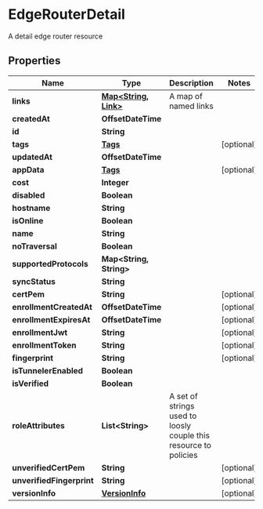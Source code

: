 

# EdgeRouterDetail

A detail edge router resource

## Properties

| Name | Type | Description | Notes |
|------------ | ------------- | ------------- | -------------|
|**links** | [**Map&lt;String, Link&gt;**](Link.md) | A map of named links |  |
|**createdAt** | **OffsetDateTime** |  |  |
|**id** | **String** |  |  |
|**tags** | [**Tags**](Tags.md) |  |  [optional] |
|**updatedAt** | **OffsetDateTime** |  |  |
|**appData** | [**Tags**](Tags.md) |  |  [optional] |
|**cost** | **Integer** |  |  |
|**disabled** | **Boolean** |  |  |
|**hostname** | **String** |  |  |
|**isOnline** | **Boolean** |  |  |
|**name** | **String** |  |  |
|**noTraversal** | **Boolean** |  |  |
|**supportedProtocols** | **Map&lt;String, String&gt;** |  |  |
|**syncStatus** | **String** |  |  |
|**certPem** | **String** |  |  [optional] |
|**enrollmentCreatedAt** | **OffsetDateTime** |  |  [optional] |
|**enrollmentExpiresAt** | **OffsetDateTime** |  |  [optional] |
|**enrollmentJwt** | **String** |  |  [optional] |
|**enrollmentToken** | **String** |  |  [optional] |
|**fingerprint** | **String** |  |  [optional] |
|**isTunnelerEnabled** | **Boolean** |  |  |
|**isVerified** | **Boolean** |  |  |
|**roleAttributes** | **List&lt;String&gt;** | A set of strings used to loosly couple this resource to policies |  |
|**unverifiedCertPem** | **String** |  |  [optional] |
|**unverifiedFingerprint** | **String** |  |  [optional] |
|**versionInfo** | [**VersionInfo**](VersionInfo.md) |  |  [optional] |



